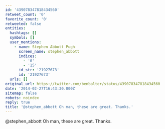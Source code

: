 ```yaml
---
id: '439078347818434560'
retweet_count: '0'
favorite_count: '0'
retweeted: false
entities:
  hashtags: []
  symbols: []
  user_mentions:
    - name: Stephen Abbott Pugh
      screen_name: stephen_abbott
      indices:
        - '0'
        - '15'
      id_str: '21927673'
      id: '21927673'
  urls: []
original_url: https://twitter.com/benbalter/status/439078347818434560
date: '2014-02-27T16:43:30.000Z'
sitemap: false
robots: noindex
reply: true
title: '@stephen_abbott Oh man, these are great. Thanks.'
---
```


@stephen_abbott Oh man, these are great. Thanks.